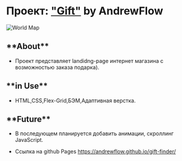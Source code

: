 # Проект: <a href="https://andrewflow.github.io/gift-finder/">"Gift"</a> by AndrewFlow

![World Map](https://user-images.githubusercontent.com/95470563/188941515-5050ee4b-53bd-4c32-be3d-b30c38bbe6e9.svg)

<h2>**About**</h2>

* Проект представляет landidng-page интернет магазина с возможностью заказа подарка).

<h2>**in Use**</h2>

* HTML,CSS,Flex-Grid,БЭМ,Адаптивная верстка.

<h2>**Future**</h2>

* В последующем планируется добавить анимации, скроллинг JavaScript.

* Ссылка на github Pages  https://andrewflow.github.io/gift-finder/

</body>

###
